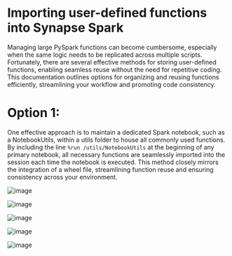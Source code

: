 # Importing user-defined functions into Synapse Spark 


Managing large PySpark functions can become cumbersome, especially when the same logic needs to be replicated across multiple scripts. 
Fortunately, there are several effective methods for storing user-defined functions, enabling seamless reuse without the need for repetitive coding. 
This documentation outlines options for organizing and reusing functions efficiently, streamlining your workflow and promoting code consistency.

# Option 1: 
One effective approach is to maintain a dedicated Spark notebook, such as a NotebookUtils, within a utils folder to house all commonly used functions. 
By including the line 
`%run /utils/NotebookUtils` 
at the beginning of any primary notebook, all necessary functions are seamlessly imported into the session each time the notebook is executed. 
This method closely mirrors the integration of a wheel file, streamlining function reuse and ensuring consistency across your environment.

![image](https://github.com/user-attachments/assets/91166031-08ac-41ff-8245-a1a4b18876aa)

![image](https://github.com/user-attachments/assets/d711c0d6-387f-40e0-bbf7-3872dd52815e)

![image](https://github.com/user-attachments/assets/452a1c6a-a80a-46c9-b38d-1caf9ddd753a)

![image](https://github.com/user-attachments/assets/f4f6913a-8e0d-4ed0-879b-191f9076b17b)

![image](https://github.com/user-attachments/assets/623e7a8a-97ff-4c89-b02c-9d4c04fd728c)







